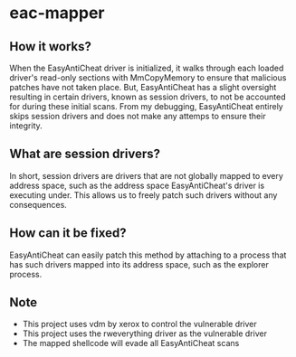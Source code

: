 # eac-mapper

## How it works?

When the EasyAntiCheat driver is initialized, it walks through each loaded driver's read-only sections with MmCopyMemory to ensure that malicious patches have not taken place.  But, EasyAntiCheat has a slight oversight resulting in certain drivers, known as session drivers, to not be accounted for during these initial scans.  From my debugging, EasyAntiCheat entirely skips session drivers and does not make any attemps to ensure their integrity.

## What are session drivers?
In short, session drivers are drivers that are not globally mapped to every address space, such as the address space EasyAntiCheat's driver is executing under.  This allows us to freely patch such drivers without any consequences.

## How can it be fixed?
EasyAntiCheat can easily patch this method by attaching to a process that has such drivers mapped into its address space, such as the explorer process.

## Note
- This project uses vdm by xerox to control the vulnerable driver
- This project uses the rweverything driver as the vulnerable driver
- The mapped shellcode will evade all EasyAntiCheat scans
